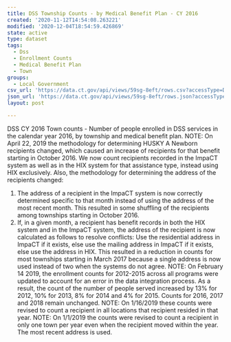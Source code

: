 ```yaml
---
title: DSS Township Counts - by Medical Benefit Plan - CY 2016
created: '2020-11-12T14:54:08.263221'
modified: '2020-12-04T18:54:59.426869'
state: active
type: dataset
tags:
  - Dss
  - Enrollment Counts
  - Medical Benefit Plan
  - Town
groups:
  - Local Government
csv_url: 'https://data.ct.gov/api/views/59sg-8eft/rows.csv?accessType=DOWNLOAD'
json_url: 'https://data.ct.gov/api/views/59sg-8eft/rows.json?accessType=DOWNLOAD'
layout: post

---
```

DSS CY 2016 Town counts - Number of people enrolled in DSS services in the calendar year 2016, by township and medical benefit plan.
NOTE: On April 22, 2019 the methodology for determining HUSKY A Newborn recipients changed, which caused an increase of recipients for that benefit starting in October 2016. We now count recipients recorded in the ImpaCT system as well as in the HIX system for that assistance type, instead using HIX exclusively.
Also, the methodology for determining the address of the recipients changed:
1. The address of a recipient in the ImpaCT system is now correctly determined specific to that month instead of using the address of the most recent month. This resulted in some shuffling of the recipients among townships starting in October 2016.
2. If, in a given month, a recipient has benefit records in both the HIX system and in the ImpaCT system, the address of the recipient is now calculated as follows to resolve conflicts: Use the residential address in ImpaCT if it exists, else use the mailing address in ImpaCT if it exists, else use the address in HIX. This resulted in a reduction in counts for most townships starting in March 2017 because a single address is now used instead of two when the systems do not agree.
NOTE: On February 14 2019, the enrollment counts for 2012-2015 across all programs were updated to account for an error in the data integration process. As a result, the count of the number of people served increased by 13% for 2012, 10% for 2013, 8% for 2014 and 4% for 2015. Counts for 2016, 2017 and 2018 remain unchanged.
NOTE: On 1/16/2019 these counts were revised to count a recipient in all locations that recipient resided in that year.
NOTE: On 1/1/2019 the counts were revised to count a recipient in only one town per year even when the recipient moved within the year. The most recent address is used.

